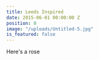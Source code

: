 ```yaml
---
title: Leeds Inspired
date: 2015-06-01 00:00:00 Z
position: 0
image: "/uploads/Untitled-5.jpg"
is_featured: false
---
```


Here's a rose